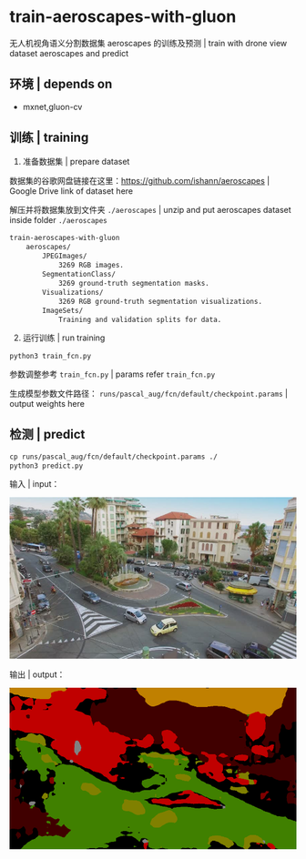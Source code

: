 # train-aeroscapes-with-gluon

无人机视角语义分割数据集 aeroscapes 的训练及预测 | train with drone view  dataset aeroscapes and predict 

## 环境 | depends on

- mxnet,gluon-cv

## 训练 | training

1. 准备数据集 | prepare dataset

数据集的谷歌网盘链接在这里：https://github.com/ishann/aeroscapes | Google Drive link of dataset here

解压并将数据集放到文件夹 `./aeroscapes` | unzip and put aeroscapes dataset inside folder `./aeroscapes`

```
train-aeroscapes-with-gluon
    aeroscapes/
        JPEGImages/
            3269 RGB images.
        SegmentationClass/
            3269 ground-truth segmentation masks.
        Visualizations/
            3269 RGB ground-truth segmentation visualizations.
        ImageSets/
            Training and validation splits for data.
```

2. 运行训练 | run training

```
python3 train_fcn.py
```

参数调整参考 `train_fcn.py` | params refer `train_fcn.py`

生成模型参数文件路径： `runs/pascal_aug/fcn/default/checkpoint.params` | output weights here 

## 检测 | predict

```
cp runs/pascal_aug/fcn/default/checkpoint.params ./
python3 predict.py
```

输入 | input：

![test.jpg](./test.jpg)

输出 | output：

![output.jpg](./output.png)